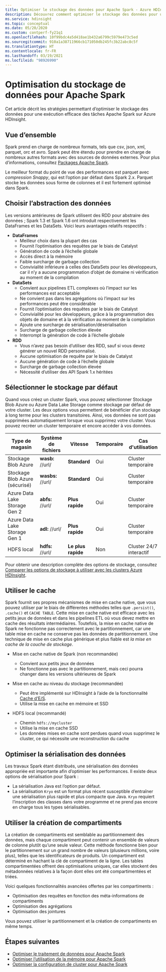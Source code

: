 ```yaml
---
title: Optimiser le stockage des données pour Apache Spark - Azure HDInsight
description: Découvrez comment optimiser le stockage des données pour une utilisation avec Apache Spark sur Azure HDInsight.
ms.service: hdinsight
ms.topic: conceptual
ms.date: 05/20/2020
ms.custom: contperf-fy21q1
ms.openlocfilehash: 10f99bdc4a5d418ae1b432a6799c5979e473c5ed
ms.sourcegitcommit: 910a1a38711966cb171050db245fc3b22abc8c5f
ms.translationtype: HT
ms.contentlocale: fr-FR
ms.lasthandoff: 03/19/2021
ms.locfileid: "98926990"
---
```

# <a name="data-storage-optimization-for-apache-spark"></a>Optimisation du stockage de données pour Apache Spark

Cet article décrit les stratégies permettant d’optimiser le stockage des données pour une exécution efficace des tâches Apache Spark sur Azure HDInsight.

## <a name="overview"></a>Vue d’ensemble

Spark prend en charge de nombreux formats, tels que csv, json, xml, parquet, orc et avro. Spark peut être étendu pour prendre en charge de nombreux autres formats avec des sources de données externes. Pour plus d’informations, consultez [Packages Apache Spark](https://spark-packages.org).

Le meilleur format du point de vue des performances est parquet avec *compression Snappy*, qui est l’option par défaut dans Spark 2.x. Parquet stocke les données sous forme de colonnes et il est fortement optimisé dans Spark.

## <a name="choose-data-abstraction"></a>Choisir l’abstraction des données

Les versions antérieures de Spark utilisent des RDD pour abstraire des données ; Spark 1.3 et Spark 1.6 ont introduit respectivement les DataFrames et les DataSets. Voici leurs avantages relatifs respectifs :

* **DataFrames**
    * Meilleur choix dans la plupart des cas
    * Fournit l’optimisation des requêtes par le biais de Catalyst
    * Génération de code à l’échelle globale
    * Accès direct à la mémoire
    * Faible surcharge de garbage collection
    * Convivialité inférieure à celles des DataSets pour les développeurs, car il n’y a aucune programmation d’objet de domaine ni vérification au moment de la compilation
* **DataSets**
    * Convient aux pipelines ETL complexes où l’impact sur les performances est acceptable
    * Ne convient pas dans les agrégations où l’impact sur les performances peut être considérable
    * Fournit l’optimisation des requêtes par le biais de Catalyst
    * Convivialité pour les développeurs, grâce à la programmation des objets de domaine et à la vérification au moment de la compilation
    * Ajoute une surcharge de sérialisation/désérialisation
    * Surcharge de garbage collection élevée
    * Interrompt la génération de code à l’échelle globale
* **RDD**
    * Vous n’avez pas besoin d’utiliser des RDD, sauf si vous devez générer un nouvel RDD personnalisé.
    * Aucune optimisation de requête par le biais de Catalyst
    * Aucune génération de code à l’échelle globale
    * Surcharge de garbage collection élevée
    * Nécessité d’utiliser des API Spark 1.x héritées

## <a name="select-default-storage"></a>Sélectionner le stockage par défaut

Quand vous créez un cluster Spark, vous pouvez sélectionner Stockage Blob Azure ou Azure Data Lake Storage comme stockage par défaut de votre cluster. Les deux options vous permettent de bénéficier d’un stockage à long terme pour les clusters transitoires. Ainsi, vos données ne sont pas supprimées automatiquement lorsque vous supprimez votre cluster. Vous pouvez recréer un cluster temporaire et encore accéder à vos données.

| Type de magasin | Système de fichiers | Vitesse | Temporaire | Cas d'utilisation |
| --- | --- | --- | --- | --- |
| Stockage Blob Azure | **wasb:** //url/ | **Standard** | Oui | Cluster temporaire |
| Stockage Blob Azure (sécurisé) | **wasbs:** //url/ | **Standard** | Oui | Cluster temporaire |
| Azure Data Lake Storage Gen 2| **abfs:** //url/ | **Plus rapide** | Oui | Cluster temporaire |
| Azure Data Lake Storage Gen 1| **adl:** //url/ | **Plus rapide** | Oui | Cluster temporaire |
| HDFS local | **hdfs:** //url/ | **Le plus rapide** | Non | Cluster 24/7 interactif |

Pour obtenir une description complète des options de stockage, consultez [Comparer les options de stockage à utiliser avec les clusters Azure HDInsight](../hdinsight-hadoop-compare-storage-options.md).

## <a name="use-the-cache"></a>Utiliser le cache

Spark fournit ses propres mécanismes de mise en cache native, que vous pouvez utiliser par le biais de différentes méthodes telles que `.persist()`, `.cache()` et `CACHE TABLE`. Cette mise en cache native est efficace avec les petits jeux de données et dans les pipelines ETL où vous devez mettre en cache des résultats intermédiaires. Toutefois, la mise en cache native de Spark ne fonctionne pas correctement avec le partitionnement, car une table mise en cache ne conserve pas les données de partitionnement. Une technique de mise en cache plus générique et plus fiable est *la mise en cache de la couche de stockage*.

* Mise en cache native de Spark (non recommandée)
    * Convient aux petits jeux de données
    * Ne fonctionne pas avec le partitionnement, mais ceci pourra changer dans les versions ultérieures de Spark

* Mise en cache au niveau du stockage (recommandée)
    * Peut être implémenté sur HDInsight à l’aide de la fonctionnalité [Cache d’E/S](apache-spark-improve-performance-iocache.md).
    * Utilise la mise en cache en mémoire et SSD

* HDFS local (recommandé)
    * Chemin `hdfs://mycluster`
    * Utilise la mise en cache SSD
    * Les données mises en cache sont perdues quand vous supprimez le cluster, ce qui nécessite une reconstruction du cache

## <a name="optimize-data-serialization"></a>Optimiser la sérialisation des données

Les travaux Spark étant distribués, une sérialisation des données appropriée est importante afin d’optimiser les performances.  Il existe deux options de sérialisation pour Spark :

* La sérialisation Java est l’option par défaut.
* La sérialisation `Kryo` est un format plus récent susceptible d’entraîner une sérialisation plus rapide et plus compacte que Java.  `Kryo` requiert l’inscription des classes dans votre programme et ne prend pas encore en charge tous les types sérialisables.

## <a name="use-bucketing"></a>Utiliser la création de compartiments

La création de compartiments est semblable au partitionnement des données, mais chaque compartiment peut contenir un ensemble de valeurs de colonne plutôt qu’une seule valeur. Cette méthode fonctionne bien pour le partitionnement sur un grand nombre de valeurs (plusieurs millions, voire plus), telles que les identificateurs de produits. Un compartiment est déterminé en hachant la clé de compartiment de la ligne. Les tables compartimentées offrent des optimisations uniques, car elles stockent des métadonnées relatives à la façon dont elles ont été compartimentées et triées.

Voici quelques fonctionnalités avancées offertes par les compartiments :

* Optimisation des requêtes en fonction des méta-informations de compartiments
* Optimisation des agrégations
* Optimisation des jointures

Vous pouvez utiliser le partitionnement et la création de compartiments en même temps.

## <a name="next-steps"></a>Étapes suivantes

* [Optimiser le traitement de données pour Apache Spark](optimize-cluster-configuration.md)
* [Optimiser l’utilisation de la mémoire pour Apache Spark](optimize-memory-usage.md)
* [Optimiser la configuration de cluster pour Apache Spark](optimize-cluster-configuration.md)
